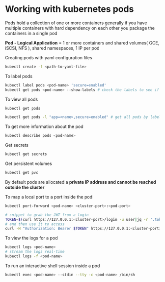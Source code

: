# Working with kubernetes pods

Pods hold a collection of one or more containers generally if you have multiple containers with hard dependency on each other you package the containers in a single pod

**Pod - Logical Application** = 1 or more containers and shared volumes( GCE, iSCSI, NFS ), shared namespaces, 1 IP per pod

Creating pods with yaml configuration files

```sh
kubectl create -f <path-to-yaml-file>
```

To label pods

```sh
kubectl label pods <pod-name> 'secure=enabled'
kubectl get pods <pod-name> --show-labels # check the labels to see if they have updated
```

To view all pods

```sh
kubectl get pods

kubectl get pods -l "app=<name>,secure=enabled" # get all pods by label
```

To get more information about the pod

```sh
kubectl describe pods <pod-name>
```

Get secrets

```sh
kubectl get secrets
```

Get persistent volumes

```sh
kubectl get pvc
```

By default pods are allocated a **private IP address and cannot be reached outside the cluster**

To map a local port to a port inside the pod

```sh
kubectl port-forward <pod-name> <cluster-port>:<pod-port>

# snippet to grab the JWT from a login
TOKEN=$(curl https://127.0.0.1:<cluster-port>/login -u user|jq -r '.token')
# and then use it to access
curl -H "Authorization: Bearer $TOKEN" https://127.0.0.1:<cluster-port>/secure
```

To view the logs for a pod

```sh
kubectl logs <pod-name>
# stream the logs real-time
kubectl logs -f <pod-name>
```

To run an interactive shell session inside a pod

```sh
kubectl exec <pod-name> --stdin --tty -c <pod-name> /bin/sh
```

